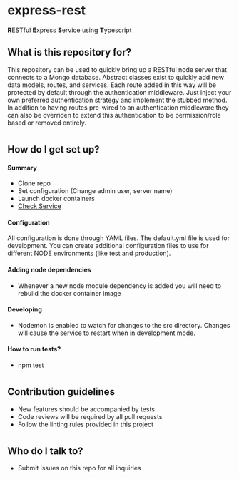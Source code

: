 # express-rest #

**R**ESTful **E**xpress **S**ervice using **T**ypescript

## What is this repository for? ###

This repository can be used to quickly bring up a RESTful node server that connects to a Mongo database.  Abstract classes exist to quickly add new data models, routes, and services.  Each route added in this way will be protected by default through the authentication middleware.  Just inject your own preferred authentication strategy and implement the stubbed method.  In addition to having routes pre-wired to an authentication middleware they can also be overriden to extend this authentication to be permission/role based or removed entirely.

#

## How do I get set up? ###

#### Summary
* Clone repo
* Set configuration (Change admin user, server name)
* Launch docker containers
* [Check Service](http://localhost:5000)

#### Configuration
All configuration is done through YAML files.  The default.yml file is used for development.  You can create additional configuration files to use for different NODE environments (like test and production).

#### Adding node dependencies
* Whenever a new node module dependency is added you will need to rebuild the docker container image

#### Developing
* Nodemon is enabled to watch for changes to the src directory.  Changes will cause the service to restart when in development mode.

#### How to run tests?
* npm test

#

## Contribution guidelines

* New features should be accompanied by tests
* Code reviews will be required by all pull requests
* Follow the linting rules provided in this project

#

## Who do I talk to? ###

* Submit issues on this repo for all inquiries
